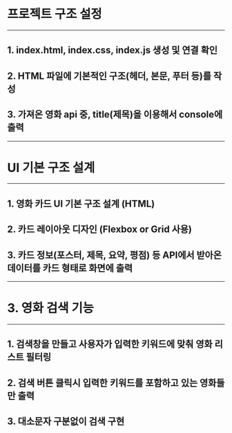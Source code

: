 # 프로젝트 구조 설정
---
##  1. index.html, index.css, index.js 생성 및 연결 확인
##  2. HTML 파일에 기본적인 구조(헤더, 본문, 푸터 등)를 작성
##  3. 가져온 영화 api 중, title(제목)을 이용해서 console에 출력
---
# UI 기본 구조 설계
---
## 1. 영화 카드 UI 기본 구조 설계 (HTML)
## 2. 카드 레이아웃 디자인 (Flexbox or Grid 사용)
## 3. 카드 정보(포스터, 제목, 요약, 평점) 등 API에서 받아온 데이터를 카드 형태로 화면에 출력
---
# 3. 영화 검색 기능
---
## 1. 검색창을 만들고 사용자가 입력한 키워드에 맞춰 영화 리스트 필터링 
## 2. 검색 버튼 클릭시 입력한 키워드를 포함하고 있는 영화들만 출력
## 3. 대소문자 구분없이 검색 구현
